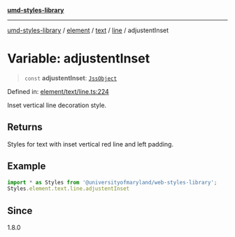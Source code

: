 [**umd-styles-library**](../../../../../../README.md)

***

[umd-styles-library](../../../../../../modules.md) / [element](../../../../../README.md) / [text](../../../README.md) / [line](../README.md) / adjustentInset

# Variable: adjustentInset

> `const` **adjustentInset**: [`JssObject`](../../../../../../utilities/namespaces/transform/type-aliases/JssObject.md)

Defined in: [element/text/line.ts:224](https://github.com/UMD-Digital/design-system/blob/ed6189804bf5f4c4fcbe5325b54aac33ac48d614/packages/styles/source/element/text/line.ts#L224)

Inset vertical line decoration style.

## Returns

Styles for text with inset vertical red line and left padding.

## Example

```typescript
import * as Styles from '@universityofmaryland/web-styles-library';
Styles.element.text.line.adjustentInset
```

## Since

1.8.0
